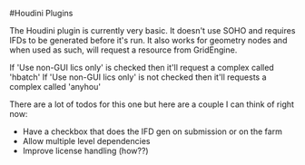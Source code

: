 #Houdini Plugins

The Houdini plugin is currently very basic.  It doesn't use SOHO and requires IFDs to be generated before it's run.  It also works for geometry nodes and when used as such, will request a resource from GridEngine.

If 'Use non-GUI lics only' is checked then it'll request a complex called 'hbatch'
If 'Use non-GUI lics only' is not checked then it'll requests a complex called 'anyhou'

There are a lot of todos for this one but here are a couple I can think of right now:

* Have a checkbox that does the IFD gen on submission or on the farm
* Allow multiple level dependencies
* Improve license handling (how??)
